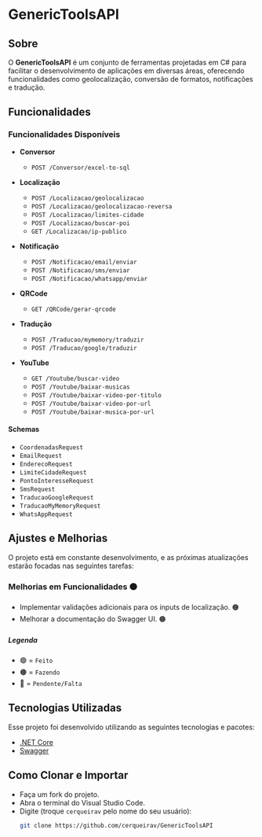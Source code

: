 # GenericToolsAPI

<a id="about"></a>

## Sobre

O **GenericToolsAPI** é um conjunto de ferramentas projetadas em C# para facilitar o desenvolvimento de aplicações em diversas áreas, oferecendo funcionalidades como geolocalização, conversão de formatos, notificações e tradução.

<a id="features"></a>

## Funcionalidades

### Funcionalidades Disponíveis

- **Conversor**
  - `POST /Conversor/excel-to-sql`

- **Localização**
  - `POST /Localizacao/geolocalizacao`
  - `POST /Localizacao/geolocalizacao-reversa`
  - `POST /Localizacao/limites-cidade`
  - `POST /Localizacao/buscar-poi`
  - `GET /Localizacao/ip-publico`

- **Notificação**
  - `POST /Notificacao/email/enviar`
  - `POST /Notificacao/sms/enviar`
  - `POST /Notificacao/whatsapp/enviar`

- **QRCode**
  - `GET /QRCode/gerar-qrcode`

- **Tradução**
  - `POST /Traducao/mymemory/traduzir`
  - `POST /Traducao/google/traduzir`

- **YouTube**
  - `GET /Youtube/buscar-video`
  - `POST /Youtube/baixar-musicas`
  - `POST /Youtube/baixar-video-por-titulo`
  - `POST /Youtube/baixar-video-por-url`
  - `POST /Youtube/baixar-musica-por-url`

#### Schemas
- `CoordenadasRequest`
- `EmailRequest`
- `EnderecoRequest`
- `LimiteCidadeRequest`
- `PontoInteresseRequest`
- `SmsRequest`
- `TraducaoGoogleRequest`
- `TraducaoMyMemoryRequest`
- `WhatsAppRequest`

<a id="adjustments"></a>

## Ajustes e Melhorias

O projeto está em constante desenvolvimento, e as próximas atualizações estarão focadas nas seguintes tarefas:

### Melhorias em Funcionalidades 🟠
- Implementar validações adicionais para os inputs de localização. 🟠
- Melhorar a documentação do Swagger UI. 🟠

##### Legenda
- 🟢 = `Feito`
- 🟠 = `Fazendo`
- 🔴 = `Pendente/Falta`

<a id="technologies-used"></a>

## Tecnologias Utilizadas

Esse projeto foi desenvolvido utilizando as seguintes tecnologias e pacotes:

- [.NET Core](https://dotnet.microsoft.com/)
- [Swagger](https://swagger.io/)

<a id="how-to-use"></a>

## Como Clonar e Importar

- Faça um fork do projeto.
- Abra o terminal do Visual Studio Code.
- Digite (troque `cerqueirav` pelo nome do seu usuário): 
  ```bash
  git clone https://github.com/cerqueirav/GenericToolsAPI
